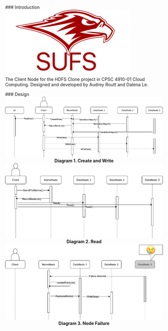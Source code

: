 <p></p>
### Introduction 
<img align="center" src="/SUFS Logo.png">
<p></p>
<p>The Client Node for the HDFS Clone project in CPSC 4910-01 Cloud Computing. Designed and developed by Audrey Routt and Dalena Le.</p>
<p></p>
### Design
<img src="/SequenceDiagrams/CreateWrite.png"/>
<b><div align="center">Diagram 1. Create and Write</b><div>
<img src="/SequenceDiagrams/Read.png"/>
<b><div align="center">Diagram 2. Read</b><div>
<img src="/SequenceDiagrams/NodeFailures.png"/>
<b><div align="center">Diagram 3. Node Failure</b><div>

<p></p>

